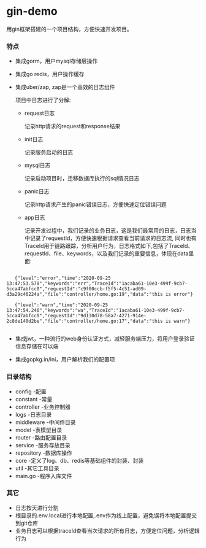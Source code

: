 # gin-demo
用gin框架搭建的一个项目结构，方便快速开发项目。

### 特点

- 集成gorm，用户mysql存储层操作

- 集成go redis，用户操作缓存

- 集成uber/zap, zap是一个高效的日志组件

  项目中日志进行了分解:

  - request日志  

    记录http请求的request和response结果

  - init日志

    记录服务启动的日志

  - mysql日志 

    记录启动项目时，迁移数据库执行的sql情况日志

  - panic日志

    记录http请求产生的panic错误日志，方便快速定位错误问题

  - app日志

    记录开发过程中，我们记录的业务日志，这是我们最常用的日志，日志当中记录了requestId，方便快速根据请求查看当前请求的日志流,
    同时也有TraceId用于链路跟踪，分析用户行为，日志格式如下,包括了TraceId、requestId、file、keywords，以及我们记录的重要信息，体现在data里面:
    
 ```shell

    {"level":"error","time":"2020-09-25 13:47:53.578","keywords":"err","TraceId":"1acaba61-10e3-499f-9cb7-5cca47abfcc0","requestId":"c9f00ccb-f5f5-4c51-ad09-d3a29c46224a","file":"controller/home.go:19","data":"this is error"}
  
    {"level":"warn","time":"2020-09-25 13:47:54.246","keywords":"wa","TraceId":"1acaba61-10e3-499f-9cb7-5cca47abfcc0","requestId":"9d130d78-58a7-4271-914e-2c8de140d2be","file":"controller/home.go:17","data":"this is warn"}
  

 ```

- 集成jwt，一种流行的web身份认证方式，减轻服务端压力，将用户登录验证信息存储在可以端

- 集成gopkg.in/ini，用户解析我们的配置项

### 目录结构

- config -配置
- constant -常量
- controller -业务控制器
- logs -日志目录
- middleware -中间件目录
- model -表模型目录
- router -路由配置目录
- service -服务存放目录
- repository -数据库操作
- core -定义了log、db、redis等基础组件的封装、封装
- util -其它工具目录
- main.go -程序入库文件

### 其它

- 日志按天进行分割
- 根目录的.env.local进行本地配置,.env作为线上配置，避免误将本地配置提交到git仓库
- 业务日志可以根据traceId查看当次请求的所有日志，方便定位问题，分析逻辑行为
